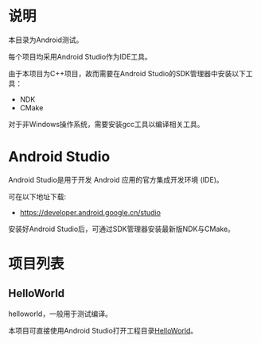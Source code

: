 # 说明

本目录为Android测试。

每个项目均采用Android Studio作为IDE工具。

由于本项目为C++项目，故而需要在Android Studio的SDK管理器中安装以下工具：

- NDK
- CMake

对于非Windows操作系统，需要安装gcc工具以编译相关工具。

# Android Studio

Android Studio是用于开发 Android 应用的官方集成开发环境 (IDE)。

可在以下地址下载:

- https://developer.android.google.cn/studio

安装好Android Studio后，可通过SDK管理器安装最新版NDK与CMake。

# 项目列表

## HelloWorld

helloworld，一般用于测试编译。

本项目可直接使用Android Studio打开工程目录[HelloWorld](HelloWorld)。